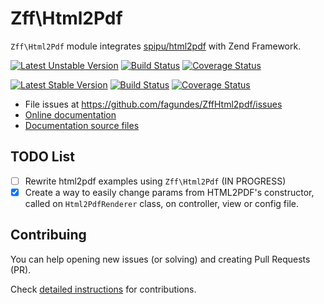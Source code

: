 
Zff\Html2Pdf
===========

`Zff\Html2Pdf` module integrates [spipu/html2pdf](https://github.com/spipu/html2pdf) with Zend Framework.

[![Latest Unstable Version](https://img.shields.io/packagist/vpre/fagundes/zff-html2pdf.svg)](https://packagist.org/packages/fagundes/zff-html2pdf)
[![Build Status](https://travis-ci.org/fagundes/ZffHtml2pdf.svg?branch=develop)](https://travis-ci.org/fagundes/ZffHtml2pdf)
[![Coverage Status](https://coveralls.io/repos/fagundes/ZffHtml2pdf/badge.svg?branch=develop&service=github)](https://coveralls.io/github/fagundes/ZffHtml2pdf?branch=develop)

[![Latest Stable Version](https://img.shields.io/packagist/v/fagundes/zff-html2pdf.svg)](https://packagist.org/packages/fagundes/zff-html2pdf)
[![Build Status](https://travis-ci.org/fagundes/ZffHtml2pdf.svg?branch=0.5.0)](https://travis-ci.org/fagundes/ZffHtml2pdf)
[![Coverage Status](https://coveralls.io/repos/fagundes/ZffHtml2pdf/badge.svg?branch=0.5.0&service=github)](https://coveralls.io/github/fagundes/ZffHtml2pdf?branch=0.5.0)

- File issues at https://github.com/fagundes/ZffHtml2pdf/issues
- [Online documentation](https://fagundes.github.io/ZffHtml2pdf)
- [Documentation source files](doc/book/)

TODO List
---------

- [ ] Rewrite html2pdf examples using `Zff\Html2Pdf` (IN PROGRESS)
- [x] Create a way to easily change params from HTML2PDF's constructor, called on `Html2PdfRenderer` class, on controller, view  or config file.

Contribuing
-----------

You can help opening new issues (or solving) and creating Pull Requests (PR).

Check [detailed instructions](doc/book/contribuing.md) for contributions.